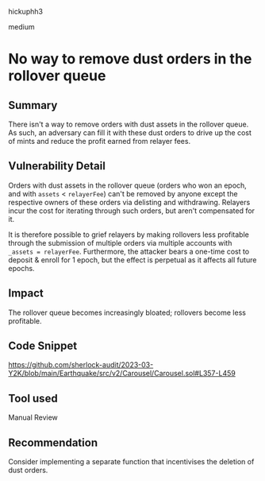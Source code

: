 hickuphh3

medium

# No way to remove dust orders in the rollover queue

## Summary
There isn't a way to remove orders with dust assets in the rollover queue. As such, an adversary can fill it with these dust orders to drive up the cost of mints and reduce the profit earned from relayer fees.

## Vulnerability Detail
Orders with dust assets in the rollover queue (orders who won an epoch, and with `assets` < `relayerFee`) can't be removed by anyone except the respective owners of these orders via delisting and withdrawing. Relayers incur the cost for iterating through such orders, but aren't compensated for it. 

It is therefore possible to grief relayers by making rollovers less profitable through the submission of multiple orders via multiple accounts with `_assets = relayerFee`. Furthermore, the attacker bears a one-time cost to deposit & enroll for 1 epoch, but the effect is perpetual as it affects all future epochs.

## Impact
The rollover queue becomes increasingly bloated; rollovers become less profitable.

## Code Snippet
https://github.com/sherlock-audit/2023-03-Y2K/blob/main/Earthquake/src/v2/Carousel/Carousel.sol#L357-L459

## Tool used
Manual Review

## Recommendation
Consider implementing a separate function that incentivises the deletion of dust orders.
